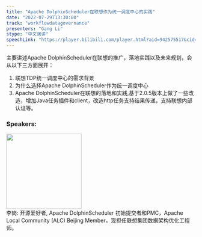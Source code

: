 ```yaml
---
title: "Apache DolphinScheduler在联想作为统一调度中心的实践"
date: "2022-07-29T13:30:00"
track: "workflowdatagovernance"
presenters: "Gang Li"
stype: "中文演讲"
speechLink: "https://player.bilibili.com/player.html?aid=942575517&cid=817760221&page=1"
---
```

主要讲述Apache DolphinScheduler在联想的推广，落地实践以及未来规划，会从以下三方面展开：
1. 联想TDP统一调度中心的需求背景
2. 为什么选择Apache DolphinScheduler作为统一调度中心
3. Apache DolphinScheduler在联想的落地和实践,基于2.0.5版本上做了一些改造，增加Java任务插件和client，改造http任务支持结果传递，支持联想内部认证等。
 ### Speakers: 
 <img src="images/speaker/1162.png" width="200" /><br>李岗: 开源爱好者, Apache DolphinScheduler 初始提交者和PMC，Apache Local Community (ALC) Beijing Member，现担任联想集团数据架构优化工程师。

 